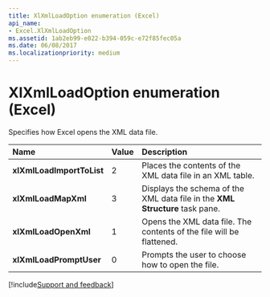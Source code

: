 ```yaml
---
title: XlXmlLoadOption enumeration (Excel)
api_name:
- Excel.XlXmlLoadOption
ms.assetid: 1ab2eb99-e022-b394-059c-e72f85fec05a
ms.date: 06/08/2017
ms.localizationpriority: medium
---
```



# XlXmlLoadOption enumeration (Excel)

Specifies how Excel opens the XML data file.



|Name|Value|Description|
|:-----|:-----|:-----|
| **xlXmlLoadImportToList**|2|Places the contents of the XML data file in an XML table.|
| **xlXmlLoadMapXml**|3|Displays the schema of the XML data file in the **XML Structure** task pane.|
| **xlXmlLoadOpenXml**|1|Opens the XML data file. The contents of the file will be flattened.|
| **xlXmlLoadPromptUser**|0|Prompts the user to choose how to open the file.|

[!include[Support and feedback](~/includes/feedback-boilerplate.md)]